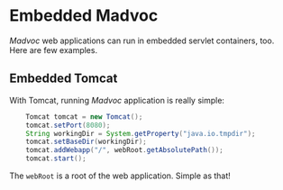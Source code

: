 # Embedded Madvoc

*Madvoc* web applications can run in embedded servlet containers, too. Here are few examples.

## Embedded Tomcat

With Tomcat, running *Madvoc* application is really simple:

~~~~~ java
    Tomcat tomcat = new Tomcat();
    tomcat.setPort(8080);
    String workingDir = System.getProperty("java.io.tmpdir");
    tomcat.setBaseDir(workingDir);
    tomcat.addWebapp("/", webRoot.getAbsolutePath());
    tomcat.start();
~~~~~

The `webRoot` is a root of the web application. Simple as that!
